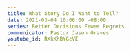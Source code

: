 ```yaml
---
title: What Story Do I Want to Tell?
date: 2021-03-04 10:06:00 -08:00
series: Better Decisions Fewer Regrets
communicator: Pastor Jason Graves
youtube_id: RXkKhBYGcVE
---
```


